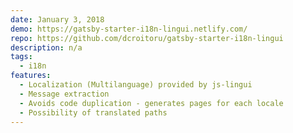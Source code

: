 ```yaml
---
date: January 3, 2018
demo: https://gatsby-starter-i18n-lingui.netlify.com/
repo: https://github.com/dcroitoru/gatsby-starter-i18n-lingui
description: n/a
tags:
  - i18n
features:
  - Localization (Multilanguage) provided by js-lingui
  - Message extraction
  - Avoids code duplication - generates pages for each locale
  - Possibility of translated paths
---
```

